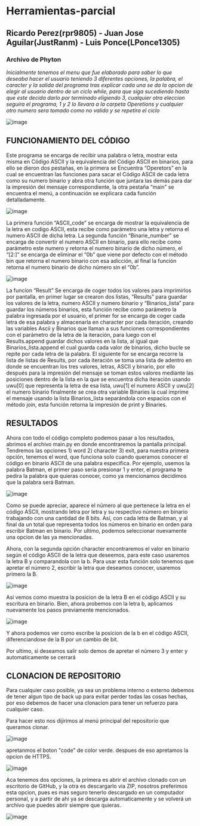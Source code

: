 # Herramientas-parcial
## Ricardo Perez(rpr9805) - Juan Jose Aguilar(JustRanm) - Luis Ponce(LPonce1305)
### Archivo de Phyton
*Inicialmente tenemos el menu que fue elaborado para saber lo que deseaba hacer el usuario teniendo 3 diferentes opciones, la palabra, el caracter y la salida del programa tras explicar cada una se da la opcion de elegir al usuario dentro de un ciclo while, para que siga sucediendo hasta que este decida darlo por terminado eligiendo 3, cualquier otra eleccion seguira el programa, 1 y 2 lo llevara a la carpeta Operetions y cualquier otro numero sera tomado como no valido y se repetira el ciclo*

![image](https://github.com/JustRanm/Herramientas-parcial/assets/147516960/42ac91ba-7345-42f1-acde-e7737749aeb0)

## FUNCIONAMIENTO DEL CÓDIGO

Este programa se encarga de recibir una  palabra o letra, mostrar esta misma en Código ASCII y la equivalencia del Código ASCII en binarios, para ello se dieron dos pestañas, en la primera se Encuentra “Operetors” en la cual se encuentran las funciones para sacar el Código ASCII de cada letra como su numero binario y abra otra función que juntara las demás para dar la impresión del mensaje correspondiente, la otra pestaña “main” se encuentra el menú, a continuación se explicara cada función detalladamente.


![image](https://github.com/JustRanm/Herramientas-parcial/assets/147520340/66c5e922-8f0c-4978-a5ea-baec9173b57b)

La primera función “ASCII_code” se encarga de mostrar la equivalencia de la letra en codigo ASCII, esta recibe como parámetro una letra y retorna el numero ASCII de dicha letra. La segunda función 
“Binarie_number” se encarga de convertir el numero ASCII en binario, para ello recibe como parámetro este numero y retorna el numero binario de dicho número, el “[2:]” se encarga de eliminar el “0b” que viene por defecto con el método bin que retorna el numero binario con esa adicción, al final la función retorna el numero binario de dicho número sin el “0b”.

![image](https://github.com/JustRanm/Herramientas-parcial/assets/147520340/cdc90055-1770-4bc7-a027-5ee3b3cc7f23)

La funcion “Result” Se encarga de coger todos los valores para imprimirlos por pantalla, en primer lugar se crearon dos listas, “Results” para guardar los valores de la letra, numero ASCII y numero binario y “Binarios_lista” para guardar los números binarios, esta función recibe como parámetro la palabra ingresada por el usuario, el primer for se encarga de coger cada letra de esa palabra y almacenarla en character por cada iteración, creando las variables Ascii y Binarios que llaman a sus funciones correspondientes con el  parámetro de la letra de la iteración, para luego con el Results.append  guardar dichos valores en la lista, al igual que Binarios_lista.append el cual guarda cada valor de binarios, dicho bucle se repite por cada letra de la palabra. El siguiente for se encarga recorre la lista de listas de Results, por cada iteración se toma una lista de adentro en donde se encuentran los tres valores, letras, ASCII y binario, por ello después para la impresión del mensaje se toman estos valores mediante las posiciones dentro de la lista en la que se encuentra dicha iteración usando uwu[0] que representa la letra de esa lista, uwu[1] el numero ASCII y uwu[2] el numero binario finalmente se crea otra variable Binaries la cual imprime el mensaje usando la lista Binarios_lista separándola con espacios con el método join, esta función retorna la impresión de print y Binaries.

## RESULTADOS

Ahora con todo el código completo podemos pasar a los resultados, abrimos el archivo main.py en donde encontraremos la pantalla principal. Tendremos las opciones 1) word 2) character 3) exit, para nuestra primera opción, tenemos el word, que funciona solo cuando queramos conocer el código en binario ASCII de una palabra especifica. Por ejemplo, usemos la palabra Batman, el primer paso seria presionar 1 y enter, el programa te pedira la palabra que quieras conocer, como ya mencionamos decidimos que la palabra será Batman. 

![image](https://github.com/JustRanm/Herramientas-parcial/assets/147520340/31549c61-8ca3-4abd-b2b4-66dd2c9c6372)

Como se puede apreciar, aparece el número al que pertenece la letra en el código ASCII, mostrando letra por letra y su respectivo número en binario trabajando con una cantidad de 8 bits. Así, con cada letra de Batman, y al final da un total que representa todos los números en binario en orden para escribir Batman en binario. Por ultimo, podemos seleccionar nuevamente una opcion de las ya mencionadas.

Ahora, con la segunda opción character encontraremos el valor en binario según el código ASCII de la letra que deseemos, para este caso usaremos la letra B y comparandola con la b. Para usar esta función solo tenemos que apretar el número 2, escribir la letra que deseamos conocer, usaremos primero la B. 

![image](https://github.com/JustRanm/Herramientas-parcial/assets/147520340/e160100d-0617-4753-8888-c2ed694a2f13)

Así vemos como muestra la posicion de la letra B en el código ASCII y su escritura en binario. Bien, ahora probemos con la letra b, aplicamos nuevamente los pasos previamente mencionados. 

![image](https://github.com/JustRanm/Herramientas-parcial/assets/147520340/1c2bcdb2-1a34-4751-93e7-bf75199fca4c)

Y ahora podemos ver como escribe la posicion de la b en el código ASCII, diferenciandose de la B por un cambio de bit.

Por ultimo, si deseamos salir solo demos de apretar el número 3 y enter y automaticamente se cerrará 

## CLONACION DE REPOSITORIO

Para cualquier caso posible, ya sea un problema interno o externo debemos de tener algun tipo de back up para evitar perder todas las cosas hechas, por eso debemos de hacer una clonacion para tener un refuerzo para cualquier caso.

Para hacer esto nos dijirimos al menú principal del repositorio que queramos clonar.

![image](https://github.com/JustRanm/Herramientas-parcial/assets/147520340/c76e1769-9d91-4a80-b1bd-a68ddadba7e5)

apretanmos el boton "code" de color verde. despues de eso apretamos la opcion de HTTPS.

![image](https://github.com/JustRanm/Herramientas-parcial/assets/147520340/96989df9-dc04-43b6-a06f-987f9aaf40b8)

Aca tenemos dos opciones, la primera es abrir el archivo clonado con un escritorio de GitHub, y la otra es descargarlo via ZIP, nosotros preferimos esta opcion, pues es mas seguro tenerlo descargado en un computador personal, y a partir de ahi ya se descarga automaticamente y se volverá un archivo que puedes abrir siempre que quieras.

![image](https://github.com/JustRanm/Herramientas-parcial/assets/147520340/0b09f892-a82c-40d0-a87c-fad9870a1734)

